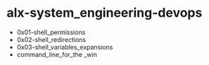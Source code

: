 # alx-system_engineering-devops

- 0x01-shell_permissions
- 0x02-shell_redirections
- 0x03-shell_variables_expansions
- command_line_for_the _win
